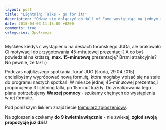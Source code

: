 ```yaml
---
layout: post
title: "Lightning Talks - go for it!"
description: "Odważ się dołączyć do Hall of Fame występując na jednym ze spotkań JUGa w jak dotąd nietestowanej przez nas formule lightning talków!"
date: 2015-04-03 11:15:00 +0200
comments: true
categories: Spotkania
---
```

Myślałeś kiedyś o&nbsp;wystąpieniu na deskach toruńskiego JUGa, ale brakowało Ci motywacji do przygotowania 45-minutowej prezentacji? A co byś powiedział na krótszą, **max. 15-minutową** prezentację? Brzmi atrakcyjnie? No pewnie, że tak! :)

Podczas najbliższego spotkania Toruń JUG (środa, 29.04.2015) chcielibyśmy wypróbować nową formułę, która mogłaby wpisać się na stałe do programu naszych spotkań. W&nbsp;miejsce jednej 45-minutowej prezentacji proponujemy 3&nbsp;lightning talki, po 15 minut każdy. Do zrealizowania tego planu potrzebujemy **Waszej pomocy** - szukamy chętnych do wystąpienia w&nbsp;tej formule.

Pod poniższym linkiem znajdziecie <a href="https://docs.google.com/forms/d/1zZT2jwgddZxGLUaX_jXOUGF23Mhaskj-0BLi2fWUJTk/viewform" target="_blank">formularz zgłoszeniowy</a>.

Na zgłoszenia czekamy **do 9&nbsp;kwietnia włącznie** - nie zwlekaj, **zgłoś swoją propozycję już dziś**!